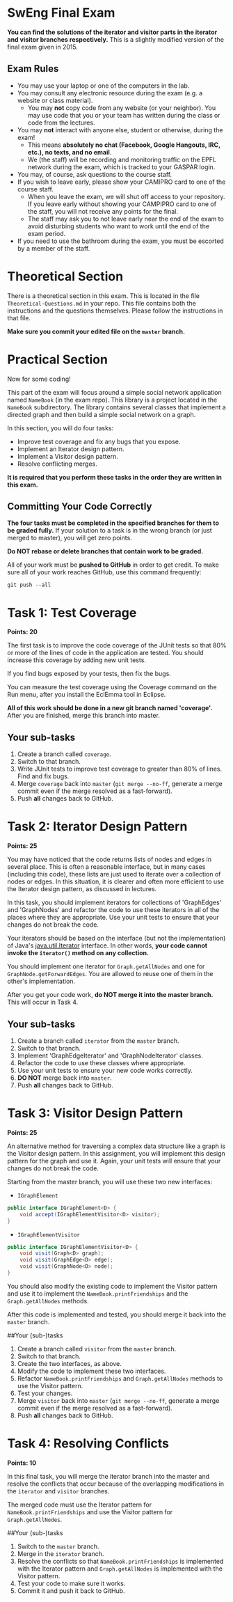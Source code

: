 # SwEng Final Exam
**You can find the solutions of the iterator and visitor parts in the iterator and visitor branches respectively.**
This is a slightly modified version of the final exam given in 2015.

## Exam Rules

* You may use your laptop or one of the computers in the lab.
* You may consult any electronic resource during the exam (e.g. a website or class material).
    * You may __not__ copy code from any website (or your neighbor). You may use code that you or your team has written during the class or code from the lectures.
* You may __not__ interact with anyone else, student or otherwise, during the exam!
    * This means __absolutely no chat (Facebook, Google Hangouts, IRC, etc.), no texts, and no email__.
    * We (the staff) will be recording and monitoring traffic on the EPFL network during the exam, which is tracked to your GASPAR login.
* You may, of course, ask questions to the course staff.
* If you wish to leave early, please show your CAMIPRO card to one of the course staff.
    * When you leave the exam, we will shut off access to your repository. If you leave early without showing your CAMPIPRO card to one of the staff, you will not receive any points for the final.
    * The staff may ask you to not leave early near the end of the exam to avoid disturbing students who want to work until the end of the exam period.
* If you need to use the bathroom during the exam, you must be escorted by a member of the staff.

# Theoretical Section

There is a theoretical section in this exam. This is located in the file `Theoretical-Questions.md` in your repo. This file contains both the instructions and the questions themselves. Please follow the instructions in that file.

__Make sure you commit your edited file on the `master` branch.__

# Practical Section

Now for some coding!

This part of the exam will focus around a simple social network application named `NameBook` (in the exam repo). This library is a project located in the `NameBook` subdirectory. The library contains several classes that implement a directed graph and then build
a simple social network on a graph.

In this section, you will do four tasks:

* Improve test coverage and fix any bugs that you expose.
* Implement an Iterator design pattern.
* Implement a Visitor design pattern.
* Resolve conflicting merges.

__It is required that you perform these tasks in the order they are written in this exam.__

## Committing Your Code Correctly

__The four tasks must be completed in the specified branches for them to be graded fully.__ If your solution to a task is in the wrong branch (or just merged to master), you will get zero points.

__Do NOT rebase or delete branches that contain work to be graded.__

All of your work must be __pushed to GitHub__ in order to get credit. To make sure all of your work reaches GitHub, use this command frequently:

    git push --all

# Task 1: Test Coverage

__Points: 20__

The first task is to improve the code coverage of the JUnit tests so that 80% or more of the lines of code in the application are tested. You should increase this coverage by adding new unit tests.

If you find bugs exposed by your tests, then fix the bugs.

You can measure the test coverage using the Coverage command on the Run menu, after you install the EclEmma tool in Eclipse.

__All of this work should be done in a new git branch named 'coverage'.__ After you are finished, merge this branch into master.

## Your sub-tasks

1. Create a branch called `coverage`.
2. Switch to that branch.
3. Write JUnit tests to improve test coverage to greater than 80% of lines. Find and fix bugs.
4. Merge `coverage` back into `master` (`git merge --no-ff`, generate a merge commit even if the merge resolved as a fast-forward).
5. Push __all__ changes back to GitHub.

# Task 2: Iterator Design Pattern

__Points: 25__

You may have noticed that the code returns lists of nodes and edges in several place. This is often a reasonable interface, but in many cases (including this code), these lists are just used to iterate over a collection of nodes or edges. In this situation, it is clearer and often more efficient to use the Iterator design pattern, as discussed in lectures.

In this task, you should implement iterators for collections of 'GraphEdges' and 'GraphNodes' and refactor the code to use these iterators in all of the places where they are appropriate. Use your unit tests to ensure that your changes do not break the code.

Your iterators should be based on the interface (but not the implementation) of Java's [java.util.Iterator][iterator] interface. In other words, __your code cannot invoke the `iterator()` method on any collection.__

You should implement one iterator for `Graph.getAllNodes` and one for `GraphNode.getForwardEdges`.
You are allowed to reuse one of them in the other's implementation.

After you get your code work, __do NOT merge it into the master branch.__ This will occur in Task 4.

[iterator]: https://docs.oracle.com/javase/7/docs/api/java/util/Iterator.html

## Your sub-tasks

1. Create a branch called `iterator` from the `master` branch.
2. Switch to that branch.
3. Implement 'GraphEdgeIterator' and 'GraphNodeIterator' classes.
4. Refactor the code to use these classes where appropriate.
5. Use your unit tests to ensure your new code works correctly.
6. __DO NOT__ merge back into `master`.
7. Push __all__ changes back to GitHub.

# Task 3: Visitor Design Pattern

__Points: 25__

An alternative method for traversing a complex data structure like a graph is the Visitor design pattern. In this assignment, you will implement this design pattern for the graph and use it. Again, your unit tests will ensure that your changes do not break the code.

Starting from the master branch, you will use these two new interfaces:

* `IGraphElement`
```java
public interface IGraphElement<D> {
    void accept(IGraphElementVisitor<D> visitor);
}
```

* `IGraphElementVisitor`
```java
public interface IGraphElementVisitor<D> {
    void visit(Graph<D> graph);
    void visit(GraphEdge<D> edge);
    void visit(GraphNode<D> node);
}
```

You should also modify the existing code to implement the Visitor pattern and use it to implement the `NameBook.printFriendships` and the `Graph.getAllNodes` methods.

After this code is implemented and tested, you should merge it back into the `master` branch.

##Your (sub-)tasks

1. Create a branch called `visitor` from the `master` branch.
2. Switch to that branch.
3. Create the two interfaces, as above.
4. Modify the code to implement these two interfaces.
5. Refactor `NameBook.printFriendships` and `Graph.getAllNodes` methods to use the Visitor pattern.
6. Test your changes.
7. Merge `visitor` back into `master` (`git merge --no-ff`, generate a merge commit even if the merge resolved as a fast-forward).
8. Push __all__ changes back to GitHub.

# Task 4: Resolving Conflicts

__Points: 10__

In this final task, you will merge the iterator branch into the master and resolve the conflicts that occur because of the overlapping modifications in the `iterator` and `visitor` branches.

The merged code must use the Iterator pattern for `NameBook.printFriendships` and use the Visitor pattern for `Graph.getAllNodes`.

##Your (sub-)tasks

1. Switch to the `master` branch.
2. Merge in the `iterator` branch.
3. Resolve the conflicts so that `NameBook.printFriendships` is implemented with the Iterator pattern and `Graph.getAllNodes` is implemented with the Visitor pattern.
4. Test your code to make sure it works.
5. Commit it and push it back to GitHub.
